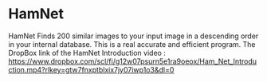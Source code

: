 # HamNet
HamNet Finds 200 similar images to your input image in a descending order in your internal database. This is a real accurate and efficient program. 
The DropBox link of the HamNet Introduction video : 
https://www.dropbox.com/scl/fi/g12w07psurn5e1ra9oeox/Ham_Net_Introduction.mp4?rlkey=gtw7fnxptblxix7jy07iwp1o3&dl=0
